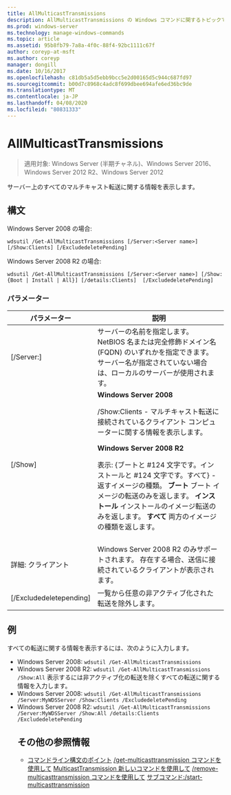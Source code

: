```yaml
---
title: AllMulticastTransmissions
description: AllMulticastTransmissions の Windows コマンドに関するトピックでは、サーバー上のすべてのマルチキャスト転送に関する情報が表示されます。
ms.prod: windows-server
ms.technology: manage-windows-commands
ms.topic: article
ms.assetid: 95b8fb79-7a8a-4f0c-88f4-92bc1111c67f
author: coreyp-at-msft
ms.author: coreyp
manager: dongill
ms.date: 10/16/2017
ms.openlocfilehash: c81db5a5d5ebb9bcc5e2d00165d5c944c687fd97
ms.sourcegitcommit: b00d7c8968c4adc8f699dbee694afe6ed36bc9de
ms.translationtype: MT
ms.contentlocale: ja-JP
ms.lasthandoff: 04/08/2020
ms.locfileid: "80831333"
---
```

# <a name="get-allmulticasttransmissions"></a>AllMulticastTransmissions

>適用対象: Windows Server (半期チャネル)、Windows Server 2016、Windows Server 2012 R2、Windows Server 2012

サーバー上のすべてのマルチキャスト転送に関する情報を表示します。

## <a name="syntax"></a>構文
Windows Server 2008 の場合:
```
wdsutil /Get-AllMulticastTransmissions [/Server:<Server name>] [/Show:Clients] [/ExcludedeletePending]
```
Windows Server 2008 R2 の場合:
```
wdsutil /Get-AllMulticastTransmissions [/Server:<Server name>] [/Show:{Boot | Install | All}] [/details:Clients]  [/ExcludedeletePending]
```
### <a name="parameters"></a>パラメーター

|        パラメーター        |                                                                                                                                                                                                                                                                   説明                                                                                                                                                                                                                                                                    |
|-------------------------|--------------------------------------------------------------------------------------------------------------------------------------------------------------------------------------------------------------------------------------------------------------------------------------------------------------------------------------------------------------------------------------------------------------------------------------------------------------------------------------------------------------------------------------------------|
| [/Server:<Server name>] |                                                                                                                                                                                 サーバーの名前を指定します。 NetBIOS 名または完全修飾ドメイン名 (FQDN) のいずれかを指定できます。 サーバー名が指定されていない場合は、ローカルのサーバーが使用されます。                                                                                                                                                                                  |
|         [/Show]         | **Windows Server 2008**<p>/Show:Clients - マルチキャスト転送に接続されているクライアント コンピューターに関する情報を表示します。<p>**Windows Server 2008 R2**<p>表示: {ブートと #124 文字です。インストールと #124 文字です。すべて} - 返すイメージの種類。                                **ブート** ブート イメージの転送のみを返します。                                  **インストール** インストールのイメージ転送のみを返します。 **すべて** 両方のイメージの種類を返します。 |
|                         |                                                                                                                                                                                                                                                                                                                                                                                                                                                                                                                                                  |
|    詳細: クライアント     |                                                                                                                                                                                              Windows Server 2008 R2 のみサポートされます。 存在する場合、送信に接続されているクライアントが表示されます。                                                                                                                                                                                               |
| [/Excludedeletepending] |                                                                                                                                                                                                                                              一覧から任意の非アクティブ化された転送を除外します。                                                                                                                                                                                                                                               |

## <a name="examples"></a><a name=BKMK_examples></a>例
すべての転送に関する情報を表示するには、次のように入力します。
- Windows Server 2008: `wdsutil /Get-AllMulticastTransmissions`
- Windows Server 2008 R2: `wdsutil /Get-AllMulticastTransmissions /Show:All` 表示するには非アクティブ化の転送を除くすべての転送に関する情報を入力します。
- Windows Server 2008: `wdsutil /Get-AllMulticastTransmissions /Server:MyWDSServer /Show:Clients /ExcludedeletePending`
- Windows Server 2008 R2: `wdsutil /Get-AllMulticastTransmissions /Server:MyWDSServer /Show:All /details:Clients /ExcludedeletePending`
  ## <a name="additional-references"></a>その他の参照情報
  - [コマンドライン構文のポイント](command-line-syntax-key.md)
  [/get-multicasttransmission コマンドを使用して](using-the-get-multicasttransmission-command.md)
  [MulticastTransmission 新しいコマンドを使用して](using-the-new-multicasttransmission-command.md)
  [/remove-multicasttransmission コマンドを使用して](using-the-remove-multicasttransmission-command.md)
  [サブコマンド:/start-multicasttransmission](subcommand-start-multicasttransmission.md)
